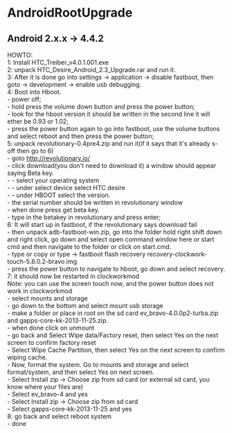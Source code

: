 # AndroidRootUpgrade
## Android 2.x.x -> 4.4.2
HOWTO: <br>
1: Install HTC_Treiber_v4.0.1.001.exe <br>
2: unpack HTC_Desire_Android_2.3_Upgrade.rar and run it.<br>
3: After it is done go into settings -> application -> disable fastboot, then goto -> development -> enable usb debugging.<br>
4: Boot into Hboot.<br>
	- power off;<br>
	- hold press the volume down button and press the power button;<br>
	- look for the hboot version it should be written in the second line it will ether be 0.93 or 1.02;<br>
	- press the power button again to go into fastboot, use the volume buttons and select reboot and then press the power button;<br>
5: unpack revolutionary-0.4pre4.zip and run it(if it says that it's already s-off then go to 6)<br>
	- goto http://revolutionary.io/<br>
	- click download(you don't need to download it) a window should appear saying Beta key.<br>
		- - select your operating system<br>
		- - under select device select HTC desire<br>
		- - under HBOOT select the version.<br>
	- the serial number should be written in revolutionary window<br>
	- when done press get beta key.<br>
	- type in the betakey in revolutionary and press enter;<br>
6: It will start up in fastboot, if the revolutionary says download fail<br>
	- then unpack adb-fastboot-win.zip, go into the folder hold right shift down and right click, go down and select open command window here or start cmd and then navigate to the folder or click on start.cmd.<br>
	- type or copy or type -> fastboot flash recovery recovery-clockwork-touch-5.8.0.2-bravo.img<br>
	- press the power button to navigate to hboot, go down and select recovery.<br>
7: it should now be restarted in clockworkmod<br>
	Note: you can use the screen touch now, and the power button does not work in clockworkmod<br>
	- select mounts and storage<br>
	- go down to the bottom and select mount usb storage<br>
	- make a folder or place in root on the sd card ev_bravo-4.0.0p2-turba.zip and gapps-core-kk-2013-11-25.zip.<br>
	- when done click on unmount<br>
	- go back and Select Wipe data/Factory reset, then select Yes on the next screen to confirm factory reset<br>
	- Select Wipe Cache Partition, then select Yes on the next screen to confirm wiping cache.<br>
	- Now, format the system. Go to mounts and storage and select format/system, and then select Yes on next screen.<br>
	- Select Install zip -> Choose zip from sd card (or external sd card, you know where your files are)<br>
	- Select ev_bravo-4 and yes<br>
	- Select Install zip ->	Choose zip from sd card<br>
	- Select gapps-core-kk-2013-11-25 and yes<br>
8: go back and select reboot system<br>
	- done<br> 
